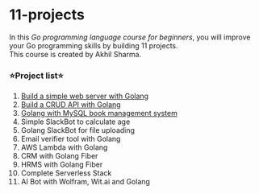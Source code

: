 # 11-projects

In this _Go programming language course for beginners_, you will improve your Go programming skills by building 11 projects. <br>
This course is created by Akhil Sharma. <br>

### ⭐️Project list⭐️
1. [Build a simple web server with Golang](https://github.com/appak21/11-projects/tree/main/1-simple-server)
2. [Build a CRUD API with Golang](https://github.com/appak21/11-projects/tree/main/2-movies-crud)
3. [Golang with MySQL book management system](https://github.com/appak21/11-projects/tree/main/3-bookstore)
4. Simple SlackBot to calculate age
5. Golang SlackBot for file uploading
6. Email verifier tool with Golang
7. AWS Lambda with Golang
8. CRM with Golang Fiber
9. HRMS with Golang Fiber
10. Complete Serverless Stack
11. AI Bot with Wolfram, Wit.ai and Golang
